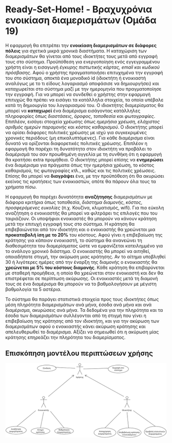 # Ready-Set-Home! - Βραχυχρόνια ενοικίαση διαμερισμάτων (Ομάδα 19)

<p>
Η εφαρμογή θα επιτρέπει την <b>ενοικίαση διαμερισμάτων σε διάφορες πόλεις</b> για σχετικά μικρά χρονικά διαστήματα. Η καταχώριση των διαμερισμάτων θα γίνεται από τους ιδιοκτήτες τους μετά από εγγραφή τους στο σύστημα. Προϋπόθεση για ενεργοποίηση ενός εγγεγραμμένου χρήστη είναι η εισαγωγή <i>έγκυρης πιστωτικής κάρτας, email και κωδικού πρόσβασης</i>. Αφού ο χρήστης πραγματοποιήσει επιτυχημένα την εγγραφή του στο σύστημα, αποκτά ένα μοναδικό id (ιδιοκτήτη ή ενοικιαστή αναλόγως με το τι είδους λογαριασμό αποφάσισε να δημιουργήσει) και καταχωρείται στο σύστημα μαζί με την ημερομηνία που πραγματοποίησε την εγγραφή. Για να μπορεί να συνδεθεί ο χρήστης στην εφαρμογή επιτυχώς θα πρέπει να εισάγει τα κατάλληλα στοιχεία, τα οποία υπέβαλε κατά τη δημιουργία του λογαριασμού του. Ο ιδιοκτήτης διαμερίσματος θα μπορεί να <b>καταχωρεί</b> ένα διαμέρισμα εισάγοντας κατάλληλες πληροφορίες όπως <i>διαστάσεις</i>, <i>όροφος</i>, <i>τοποθεσία</i> και <i>φωτογραφίες</i>. Επιπλέον, εισάγει στοιχεία χρέωσης όπως <i>ημερήσια χρέωση</i>, <i>ελάχιστος αριθμός ημερών παραμονής</i> και <i>κόστος καθαρισμού</i>. Ο ιδιοκτήτης μπορεί να ορίσει διάφορες πολιτικές χρέωσης με ισχύ για συγκεκριμένες χρονικές περιόδους (μη επικαλυπτόμενες). Για κάθε διαμέρισμα είναι δυνατό να ορίζονται διαφορετικές πολιτικές χρέωσης. Επιπλέον η εφαρμογή θα παρέχει τη δυνατότητα στον ιδιοκτήτη να προβάλει το διαμέρισμά του σαν προωθημένη αγγελία με τη συνθήκη ότι η εφαρμογή θα κρατήσει extra προμήθεια. Ο ιδιοκτήτης μπορεί επίσης να <b>ενημερώσει</b> ένα διαμέρισμα για πράγματα όπως την ημερήσια χρέωση, το κόστος καθαρισμού, τις φωτογραφίες κτλ., καθώς και τις πολιτικές χρέωσεις. Επίσης θα μπορεί να <b>διαγράψει</b> ένα, με την προϋπόθεση ότι θα ακυρώσει εκείνος τις κρατήσεις των ενοικιαστών, οπότε θα πάρουν όλα τους τα χρήματα πίσω.
</p>

<p>
Η εφαρμογή θα παρέχει δυνατότητα <b>αναζήτησης</b> διαμερισμάτων με διάφορα κριτήρια όπως τοποθεσία, <i>διάστημα διαμονής</i>, <i>κόστος</i>, <i>προσφερόμενες ευκολίες</i> (π.χ. Κουζίνα, κλιματισμός, wifi). Για πιο εύκολη αναζήτηση ο ενοικιαστής θα μπορεί να φιλτράρει τις επιλογές που του ταιριάζουν. Οι υποψήφιοι ενοικιαστές θα μπορούν να κάνουν κράτηση μετά την επιτυχή εγγραφή τους στο σύστημα. Η κράτηση θα επιβεβαιώνεται από τον ιδιοκτήτη και ο ενοικιαστής θα χρεώνεται μια <b>προκαταβολή ίση με το 20%</b> του κόστους. Αφού γίνει η επιβεβαίωση της κράτησης για κάποιον ενοικιαστή, το σύστημα θα ανανεώνει τη διαθεσιμότητα του διαμερίσματος ώστε να εμφανίζεται κατειλημμένο για το ανάλογο χρονικό διάστημα. Ο ενοικιαστής θα μπορεί να αιτηθεί, οποιαδήποτε στιγμή, την ακύρωση μιας κράτησης. Αν το αίτημα υποβληθεί 30 ή λιγότερες ημέρες από την έναρξη της διαμονής ο ενοικιαστής θα <b>χρεώνεται με 5% του κόστους διαμονής</b>. Κάθε κράτηση θα επιβαρύνεται με σταθερή προμήθεια, η οποία θα χρεώνεται στον ενοικιαστή και δεν θα επιστρέφεται σε περίπτωση ακύρωσης. Οι ενοικιαστές μετά τη διαμονή τους σε ένα διαμέρισμα θα μπορούν να το βαθμολογήσουν με μέγιστη βαθμολογία τα 5 αστέρια.
</p>

<p>
Το σύστημα θα παράγει στατιστικά στοιχεία προς τους ιδιοκτήτες όπως μέση πληρότητα διαμερισμάτων ανά μήνα, έσοδα ανά μήνα και ανά διαμέρισμα, ακυρώσεις ανά μήνα. Τα δεδομένα για την πληρότητα και τα έσοδα των διαμερισμάτων συλλέγονται από τη στιγμή που γίνει η επιβεβαίωση της κράτησης από τον ιδιοκτήτη, 
και για την ακύρωση των διαμερισμάτων αφού ο ενοικιαστής κάνει ακύρωση κράτησης και απελευθερωθεί το διαμέρισμα. Αξίζει να σημειωθεί ότι η ακύρωση μίας κράτησης επηρεάζει την πληρότητα του διαμερίσματος.
</p>

## Επισκόπηση μοντέλου περιπτώσεων χρήσης

![Διάγραμμα περιπτώσεων χρήσης](docs/markdown/uml/requirements/use-case-1_1.png)

